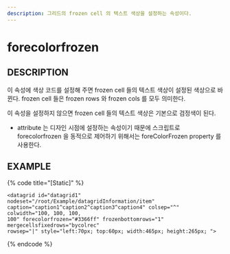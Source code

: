 ```yaml
---
description: 그리드의 frozen cell 의 텍스트 색상을 설정하는 속성이다.
---
```


# forecolorfrozen

## DESCRIPTION

이 속성에 색상 코드를 설정해 주면 frozen cell 들의 텍스트 색상이 설정된 색상으로 바뀐다. frozen cell 들은 frozen rows 와 frozen cols 를 모두 의미한다.

이 속성을 설정하지 않으면 frozen cell 들의 텍스트 색상은 기본으로 검정색이 된다.

* attribute 는 디자인 시점에 설정하는 속성이기 때문에 스크립트로 forecolorfrozen 을 동적으로 제어하기 위해서는 foreColorFrozen property 를 사용한다.   

## EXAMPLE

{% code title="\[Static\]" %}
```markup
<datagrid id="datagrid1" nodeset="/root/Example/datagridInformation/item" 
caption="caption1^caption2^caption3^caption4" colsep="^" colwidth="100, 100, 100, 
100" forecolorfrozen="#3366ff" frozenbottomrows="1" mergecellsfixedrows="bycolrec" 
rowsep="|" style="left:70px; top:60px; width:465px; height:265px; ">
```
{% endcode %}

